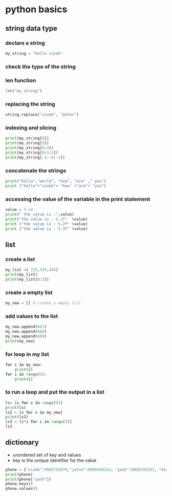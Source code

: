 # python basics
## string data type
### declare a string
```python
my_string = "hello vivek"
```
### check the type of the string
### len function
```python
len("my_string")
```
### replacing the string
```python
string.replace("vivek", "peter")
```
### indexing and slicing
```python
print(my_string[0])
print(my_string[5])
print(my_string[0:3])
print(my_string[0:3:2])
print(my_string[-1:-4:-1])

```
### concatenate the strings
```python
print("hello","world", "how", "are" ," you")
print ("hello"+"vivek"+ "how" +"are"+ "you")
```

### accessing the value of the variable in the print statement
```python
value = 3.14
print(" the value is :",value)
print("the value is : %.1f"  %value)
print ("the value is : %.2f" %value)
print ("the value is : %.3f" %value)
```

## list

### create a list
```python
my_list =[ 225,335,445]
print(my_list)
print(my_list[0:2])

```
### create a empty list
```python
my_new = [] # create a empty list
```
### add values to the list
```python
my_new.append(667)
my_new.append(668)
my_new.append(669)
print(my_new)
```
### for loop in my list
```python
for i in my_new:
    print(i)
for i in range(5):
    print(i)
```
### to run a loop and put the output in a list
```python
ls= [x for x in range(5)]
print(ls)
ls2 = [x for x in my_new]
print(ls2)
ls3 = [i*i for i in range(5)]
ls3
```
## dictionary
- unordered set of key and values
- key is the unique identifier for the value

```python
phone = {"vivek":9968791078,"jatin":9899588314, "yash":8860292541, "didi": 8130466185}
print(phone)
print(phone["yash"])
phone.keys()
phone.values()
```


